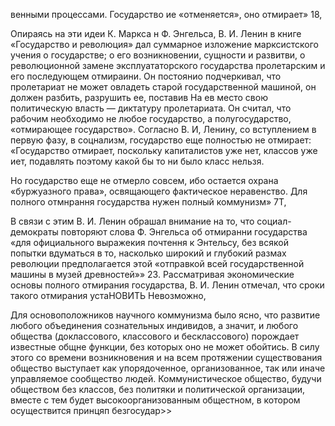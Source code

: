 венными процессами. Государство ие «отменяется», оно отмирает» 18,

Опираясь на эти идеи К. Маркса н Ф. Энгельса, В. И. Ленин в книге «Государство и революция» дал суммарное изложение марксистского учения о государстве; о его возникновении, сущности и развитви, о революционной замене эксплуататорского государства пролетарским и его последующем отмираини. Он постоянио подчеркивал, что пролетариат не может овладеть старой государственной машиной, он должен разбить, разрушить ее, поставив На ев место свою политическую власть — диктатуру пролетариата. Он считал, что рабочим необходимо не любое государство, а полугосударство, «отмирающее государство». Согласно В. И, Ленину, со вступлением в первую фазу, в соцнализм, государство еще полностью не отмирает: «Государство отмирает, поскольку капиталистов уже нет, классов уже иет, подавлять поэтому какой бы то ни было класс нельзя.

Но государство еще не отмерло совсем, ибо остается охрана «буржуазного права», освящающего фактическое неравенство. Для полного отмнрання государства нужен полный коммунизм» 7Т,

В связи с этим В. И. Ленин обрашал внимание на то, что социал-демократы повторяют слова Ф. Энгельса об отмиранни государства «для официального выражекия почтення к Энтельсу, без всякой попытки вдуматься в то, насколько широкий и глубокий размах революции предполагается этой «отправкой всей государственной машины в музей древностей»» 23. Рассматривая экономические основы полного отмирания государства, В. И. Ленин отмечал, что сроки такого отмирания устаНОВИТЬ Невозможно,

Для основоположников научного коммунизма было ясно, что развитие любого объединения сознательных индивидов, а значит, и любого общества (доклассового, классового и бесклассового) порождает известные общне функции, без которых оно не может обойтись. В силу этого со времени возникновения и на всем протяжении существования общество выступает как упорядоченное, организованное, так или иначе управляемое сообщество людей. Коммунистическое общество, будучи обществом без классов, без политяки и политической организации, вместе с тем будет высокоорганизованным общестном, в котором осуществится принцяп безгосудар>>
